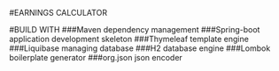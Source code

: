 #EARNINGS CALCULATOR


#BUILD WITH
###Maven 
	dependency management
###Spring-boot
	application development skeleton 
###Thymeleaf
	template engine 
###Liquibase
	managing database
###H2
	database engine
###Lombok
	boilerplate generator
###org.json
	json encoder
